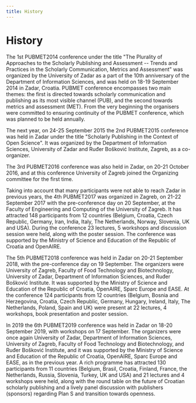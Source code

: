 ```yaml
---
title: History
---
```


# History

The 1st PUBMET2014 conference under the title "The Plurality of Approaches to the Scholarly Publishing and Assessment -- Trends and Practices in the Scholarly Communication, Metrics and Assessment" was organized by the University of Zadar as a part of the 10th anniversary of the Department of Information Sciences, and was held on 18-19 September 2014 in Zadar, Croatia. PUBMET conference encompasses two main themes: the first is directed towards scholarly communication and publishing as its most visible channel (PUB), and the second towards metrics and assessment (MET). From the very beginning the organisers were committed to ensuring continuity of the PUBMET conference, which was planned to be held annually.

The next year, on 24-25 September 2015 the 2nd PUBMET2015 conference was held in Zadar under the title "Scholarly Publishing in the Context of Open Science". It was organized by the Department of Information Sciences, University of Zadar and Ruđer Bošković Institute, Zagreb, as a co-organizer.

The 3rd PUBMET2016 conference was also held in Zadar, on 20-21 October 2016, and at this conference University of Zagreb joined the Organizing committee for the first time.

Taking into account that many participants were not able to reach Zadar in previous years, the 4th PUBMET2017 was organized in Zagreb, on 21-22 September 2017 with the pre-conference day on 20 September, at the Faculty of Engineering and Computing of the University of Zagreb. It has attracted 148 participants from 12 countries (Belgium, Croatia, Czech Republic, Germany, Iran, India, Italy, The Netherlands, Norway, Slovenia, UK and USA). During the conference 23 lectures, 5 workshops and discussion session were held, along with the poster session. The conference was supported by the Ministry of Science and Education of the Republic of Croatia and OpenAIRE.

The 5th PUBMET2018 conference was held in Zadar on 20-21 September 2018, with the pre-conference day on 19 September. The organizers were University of Zagreb, Faculty of Food Technology and Biotechnology, University of Zadar, Department of Information Sciences, and Ruđer Bošković Institute. It was supported by the Ministry of Science and Education of the Republic of Croatia, OpenAIRE, Sparc Europe and EASE. At the conference 124 participants from 12 countries (Belgium, Bosnia and Herzegovina, Croatia, Czech Republic, Germany, Hungary, Ireland, Italy, The Netherlands, Poland, Spain and UK) were present at 22 lectures, 4 workshops, book presentation and poster session.

In 2019 the 6th PUBMET2019 conference was held in Zadar on 18-20 September 2019, with workshops on 17 September. The organizers were once again University of Zadar, Department of Information Sciences, University of Zagreb, Faculty of Food Technology and Biotechnology, and Ruđer Bošković Institute, and it was supported by the Ministry of Science and Education of the Republic of Croatia, OpenAIRE, Sparc Europe and EASE, as in the previous year. A rich programme has attracted 130 participants from 11 countries (Belgium, Brasil, Croatia, Finland, France, the Netherlands, Russia, Slovenia, Turkey, UK and USA) and 21 lectures and 4 workshops were held, along with the round table on the future of Croatian scholarly publishing and a lively panel discussion with publishers (sponsors) regarding Plan S and transition towards openness.
